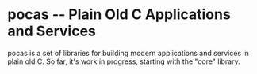 # pocas -- Plain Old C Applications and Services

pocas is a set of libraries for building modern applications and services in
plain old C. So far, it's work in progress, starting with the "core" library.

